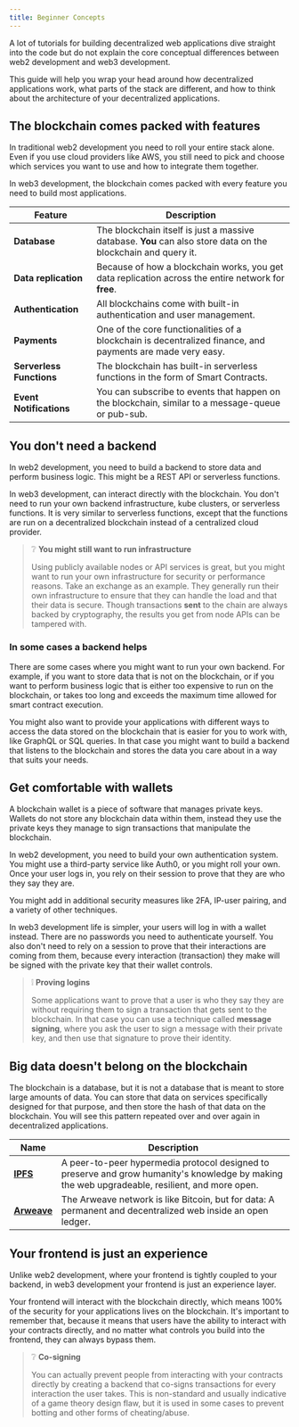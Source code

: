 ```yaml
---
title: Beginner Concepts
---
```


<head>
  <title>Vaulta dApps - Beginner Concepts</title>
</head>

A lot of tutorials for building decentralized web applications dive straight into the code but do not explain 
the core conceptual differences between web2 development and web3 development. 

This guide will help you wrap your head around how decentralized applications work, what parts of the stack are
different, and how to think about the architecture of your decentralized applications.

## The blockchain comes packed with features

In traditional web2 development you need to roll your entire stack alone. Even if you use cloud providers like AWS, 
you still need to pick and choose which services you want to use and how to integrate them together.

In web3 development, the blockchain comes packed with every feature you need to build most applications.

| Feature | Description                                                                                                                                       |
| --- |---------------------------------------------------------------------------------------------------------------------------------------------------|
| **Database** | The blockchain itself is just a massive database. **You** can also store data on the blockchain and query it.                                     |
| **Data replication** | Because of how a blockchain works, you get data replication across the entire network for **free**.                                               |
| **Authentication** | All blockchains come with built-in authentication and user management.                                                                            |
| **Payments** | One of the core functionalities of a blockchain is decentralized finance, and payments are made very easy.                                        |
| **Serverless Functions** | The blockchain has built-in serverless functions in the form of Smart Contracts.                                                                  |
| **Event Notifications** | You can subscribe to events that happen on the blockchain, similar to a message-queue or pub-sub. |

## You don't need a backend

In web2 development, you need to build a backend to store data and perform business logic. This might be a REST API or serverless functions.

In web3 development, can interact directly with the blockchain. You don't need to run your own backend infrastructure, kube clusters, or serverless functions.
It is very similar to serverless functions, except that the functions are run on a decentralized blockchain instead of a centralized cloud provider.

> ❔ **You might still want to run infrastructure**
> 
> Using publicly available nodes or API services is great, but you might want to run your own infrastructure for security or performance reasons.
> Take an exchange as an example. They generally run their own infrastructure to ensure that they can handle the load and that their data is secure.
> Though transactions **sent** to the chain are always backed by cryptography, the results you get from node APIs can be tampered with.

### In some cases a backend helps

There are some cases where you might want to run your own backend. For example, if you want to store data that is not on the blockchain, or if you want to
perform business logic that is either too expensive to run on the blockchain, or takes too long and exceeds the maximum time allowed for smart contract execution.

You might also want to provide your applications with different ways to access the data stored on the blockchain that is easier for you 
to work with, like GraphQL or SQL queries. In that case you might want to build a backend that listens to the blockchain and stores the data you care about in a way that suits your needs. 

## Get comfortable with wallets

A blockchain wallet is a piece of software that manages private keys.
Wallets do not store any blockchain data within them, instead they use the private keys they manage to sign transactions that manipulate the blockchain.

In web2 development, you need to build your own authentication system. You might use a third-party service like Auth0, or you might roll your own.
Once your user logs in, you rely on their session to prove that they are who they say they are. 

You might add in additional security measures like 2FA, IP-user pairing, and a variety of other techniques. 

In web3 development life is simpler, your users will log in with a wallet instead. There are no passwords you need to authenticate yourself. 
You also don't need to rely on a session to prove that their interactions are coming from them, because every interaction (transaction) 
they make will be signed with the private key that their wallet controls.

> ❕ **Proving logins**
> 
> Some applications want to prove that a user is who they say they are without requiring them to sign a transaction that gets
> sent to the blockchain. In that case you can use a technique called **message signing**, where you ask the user to sign a message
> with their private key, and then use that signature to prove their identity. 

## Big data doesn't belong on the blockchain

The blockchain is a database, but it is not a database that is meant to store large amounts of data. You can store that data on 
services specifically designed for that purpose, and then store the hash of that data on the blockchain. You will see this pattern
repeated over and over again in decentralized applications.

| Name                                    | Description                                                                                                                                     |
|-----------------------------------------|-------------------------------------------------------------------------------------------------------------------------------------------------|
| [**IPFS**](https://ipfs.tech/)          | A peer-to-peer hypermedia protocol designed to preserve and grow humanity's knowledge by making the web upgradeable, resilient, and more open.  |
| [**Arweave**](https://www.arweave.org/) | The Arweave network is like Bitcoin, but for data: A permanent and decentralized web inside an open ledger.                                     |


## Your frontend is just an experience

Unlike web2 development, where your frontend is tightly coupled to your backend, in web3 development your frontend is just an experience layer.

Your frontend will interact with the blockchain directly, which means 100% of the security for your applications lives on the blockchain. It's 
important to remember that, because it means that users have the ability to interact with your contracts directly, and 
no matter what controls you build into the frontend, they can always bypass them.

> ❔ **Co-signing**
> 
> You can actually prevent people from interacting with your contracts directly by creating a backend that co-signs transactions
> for every interaction the user takes. This is non-standard and usually indicative of a game theory design flaw, but it 
> is used in some cases to prevent botting and other forms of cheating/abuse.

